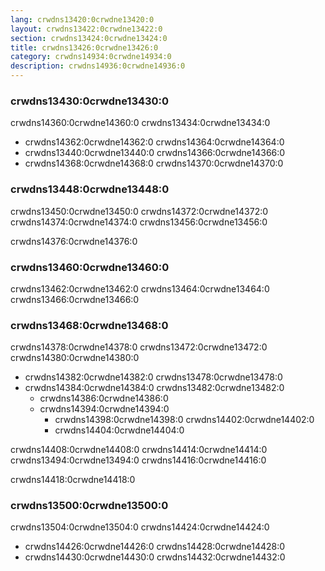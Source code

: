 ```yaml
---
lang: crwdns13420:0crwdne13420:0
layout: crwdns13422:0crwdne13422:0
section: crwdns13424:0crwdne13424:0
title: crwdns13426:0crwdne13426:0
category: crwdns14934:0crwdne14934:0
description: crwdns14936:0crwdne14936:0
---
```


### crwdns13430:0crwdne13430:0

crwdns14360:0crwdne14360:0 crwdns13434:0crwdne13434:0

- crwdns14362:0crwdne14362:0 crwdns14364:0crwdne14364:0
- crwdns13440:0crwdne13440:0 crwdns14366:0crwdne14366:0
- crwdns14368:0crwdne14368:0 crwdns14370:0crwdne14370:0

### crwdns13448:0crwdne13448:0

crwdns13450:0crwdne13450:0 crwdns14372:0crwdne14372:0 crwdns14374:0crwdne14374:0 crwdns13456:0crwdne13456:0

crwdns14376:0crwdne14376:0

### crwdns13460:0crwdne13460:0

crwdns13462:0crwdne13462:0 crwdns13464:0crwdne13464:0 crwdns13466:0crwdne13466:0

### crwdns13468:0crwdne13468:0

crwdns14378:0crwdne14378:0 crwdns13472:0crwdne13472:0 crwdns14380:0crwdne14380:0

- crwdns14382:0crwdne14382:0 crwdns13478:0crwdne13478:0
- crwdns14384:0crwdne14384:0 crwdns13482:0crwdne13482:0
  - crwdns14386:0crwdne14386:0
  - crwdns14394:0crwdne14394:0
    - crwdns14398:0crwdne14398:0 crwdns14402:0crwdne14402:0
    - crwdns14404:0crwdne14404:0

crwdns14408:0crwdne14408:0 crwdns14414:0crwdne14414:0 crwdns13494:0crwdne13494:0 crwdns14416:0crwdne14416:0

crwdns14418:0crwdne14418:0

### crwdns13500:0crwdne13500:0
crwdns13504:0crwdne13504:0 crwdns14424:0crwdne14424:0

- crwdns14426:0crwdne14426:0 crwdns14428:0crwdne14428:0
- crwdns14430:0crwdne14430:0 crwdns14432:0crwdne14432:0
